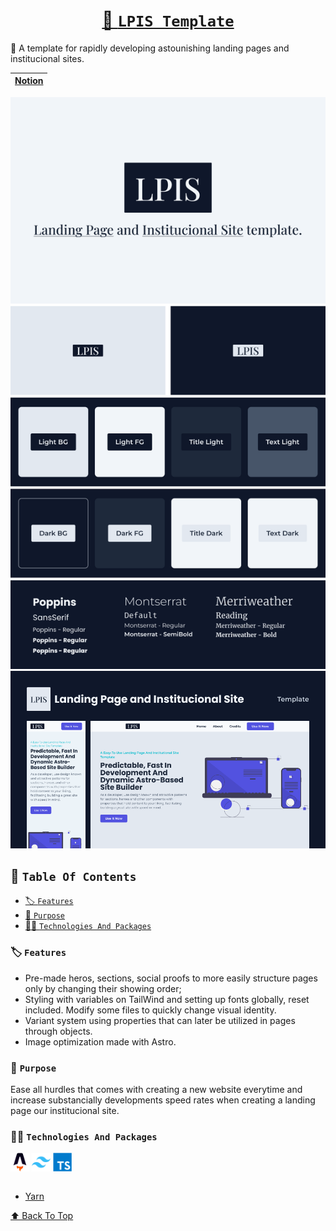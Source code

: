 <div align="center">

# [🧬 `LPIS Template`]() <!-- omit in toc -->

</div>

🧬 A template for rapidly developing astounishing landing pages and institucional sites.

<!-- _Read in other languages: [English](README.md) or [Português](README.br.md)._ -->

<div align="center">

| [Notion](https://atomicfeast.notion.site/LPIS-Template-EN-US-c22eef0a9fdf4b66bb84105f5b9e25c1?pvs=4) |
| ---------------------------------------------------------------------------------------------------- |

</div>

<div align="center">

![Logo, Colors And Typography](assets/Definitions.png)
![Project Cover](assets/ProjectCover.png)

</div>

## 📖 `Table Of Contents` <!-- omit in toc -->

- [🏷️ `Features`](#️-features)
- [📜 `Purpose`](#-purpose)
- [👨‍💻 `Technologies And Packages`](#-technologies-and-packages)

### 🏷️ `Features`

- Pre-made heros, sections, social proofs to more easily structure pages only by changing their showing order;
- Styling with variables on TailWind and setting up fonts globally, reset included. Modify some files to quickly change visual identity.
- Variant system using properties that can later be utilized in pages through objects.
- Image optimization made with Astro.

### 📜 `Purpose`

Ease all hurdles that comes with creating a new website everytime and increase substancially developments speed rates when creating a landing page our institucional site.

### 👨‍💻 `Technologies And Packages`

<div  style="display: block"> 
   <a target="_blank" href=""><img align="center" alt="Astro" height="30" width="30" src="../.github/assets/Astro.png"></a>
   <a target="_blank" href="https://tailwindcss.com/"><img align="center" alt="JS" height="30" width="30" src="https://raw.githubusercontent.com/devicons/devicon/master/icons/tailwindcss/tailwindcss-plain.svg"></a>
   <a target="_blank" href="https://www.typescriptlang.org/"><img align="center" alt="TS" height="30" width="30" src="https://raw.githubusercontent.com/devicons/devicon/master/icons/typescript/typescript-plain.svg"></a>
</div>

<br>

- [Yarn](https://yarnpkg.com/getting-started)

[⬆ Back To Top](#-lpis-template)
